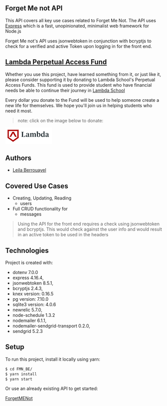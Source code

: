 ## Forget Me not API
This API covers all key use cases related to Forget Me Not. The API uses [Express](https://expressjs.com/) which is a fast, unopinionated, minimalist web framework for Node.js

Forget Me not's API uses jsonwebtoken in conjunction with bcryptjs to check for a verified and active Token upon logging in for the front end.

## [Lambda Perpetual Access Fund](https://lambdapaf.org/)

Whether you use this project, have learned something from it, or just like it, please consider supporting it by donating to Lambda School's Perpetual Access Funds. This fund is used to provide student who have financial needs be able to continue their journey in [Lambda School](https://lambdaschool.com/)

Every dollar you donate to the Fund will be used to help someone create a new life for themselves. We hope you'll join us in helping students who need it most.

> note: click on the image below to donate:

[![button](https://github.com/labspt3-nutrition-tracker/nutrition-tracker-BE/blob/david-chua/Images/Lambda%20School.png)](https://lambdapaf.org/)

## Authors

* [Leila Berrouayel](https://github.com/leila100)

## Covered Use Cases

  * Creating, Updating, Reading
    * users
  * Full CRUD functionality for
    * messages

 > Using the API for the front end requires a check using jsonwebtoken and bcryptjs. This would check against the user info and would result in an active token to be used in the headers

## Technologies

Project is created with:
  * dotenv 7.0.0
  * express 4.16.4,
  * jsonwebtoken 8.5.1,
  * bcryptjs 2.4.3,
  * knex version: 0.16.5
  * pg version: 7.10.0
  * sqlite3 version: 4.0.6
  * newrelic 5.7.0,
  * node-schedule 1.3.2
  * nodemailer 6.1.1,
  * nodemailer-sendgrid-transport 0.2.0,
  * sendgrid 5.2.3

## Setup

To run this project, install it locally using yarn:

    $ cd FMN_BE/
    $ yarn install
    $ yarn start

Or use an already existing API to get started:

[ForgetMENot](https://fmn-be.herokuapp.com/)

